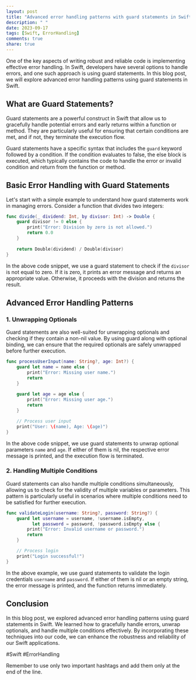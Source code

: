 ```yaml
---
layout: post
title: "Advanced error handling patterns with guard statements in Swift"
description: " "
date: 2023-09-17
tags: [Swift, ErrorHandling]
comments: true
share: true
---
```


One of the key aspects of writing robust and reliable code is implementing effective error handling. In Swift, developers have several options to handle errors, and one such approach is using guard statements. In this blog post, we will explore advanced error handling patterns using guard statements in Swift.

## What are Guard Statements?

Guard statements are a powerful construct in Swift that allow us to gracefully handle potential errors and early returns within a function or method. They are particularly useful for ensuring that certain conditions are met, and if not, they terminate the execution flow.

Guard statements have a specific syntax that includes the `guard` keyword followed by a condition. If the condition evaluates to false, the else block is executed, which typically contains the code to handle the error or invalid condition and return from the function or method.

## Basic Error Handling with Guard Statements

Let's start with a simple example to understand how guard statements work in managing errors. Consider a function that divides two integers:

```swift
func divide(_ dividend: Int, by divisor: Int) -> Double {
    guard divisor != 0 else {
        print("Error: Division by zero is not allowed.")
        return 0.0
    }
    
    return Double(dividend) / Double(divisor)
}
```
In the above code snippet, we use a guard statement to check if the `divisor` is not equal to zero. If it is zero, it prints an error message and returns an appropriate value. Otherwise, it proceeds with the division and returns the result.

## Advanced Error Handling Patterns

### 1. Unwrapping Optionals

Guard statements are also well-suited for unwrapping optionals and checking if they contain a non-nil value. By using guard along with optional binding, we can ensure that the required optionals are safely unwrapped before further execution.

```swift
func processUserInput(name: String?, age: Int?) {
    guard let name = name else {
        print("Error: Missing user name.")
        return
    }
    
    guard let age = age else {
        print("Error: Missing user age.")
        return
    }

    // Process user input
    print("User: \(name), Age: \(age)")
}
```

In the above code snippet, we use guard statements to unwrap optional parameters `name` and `age`. If either of them is nil, the respective error message is printed, and the execution flow is terminated.

### 2. Handling Multiple Conditions

Guard statements can also handle multiple conditions simultaneously, allowing us to check for the validity of multiple variables or parameters. This pattern is particularly useful in scenarios where multiple conditions need to be satisfied for further execution.

```swift
func validateLogin(username: String?, password: String?) {
    guard let username = username, !username.isEmpty,
          let password = password, !password.isEmpty else {
        print("Error: Invalid username or password.")
        return
    }

    // Process login
    print("Login successful!")
}
```

In the above example, we use guard statements to validate the login credentials `username` and `password`. If either of them is nil or an empty string, the error message is printed, and the function returns immediately.

## Conclusion

In this blog post, we explored advanced error handling patterns using guard statements in Swift. We learned how to gracefully handle errors, unwrap optionals, and handle multiple conditions effectively. By incorporating these techniques into our code, we can enhance the robustness and reliability of our Swift applications.

#Swift #ErrorHandling 

Remember to use only two important hashtags and add them only at the end of the line.